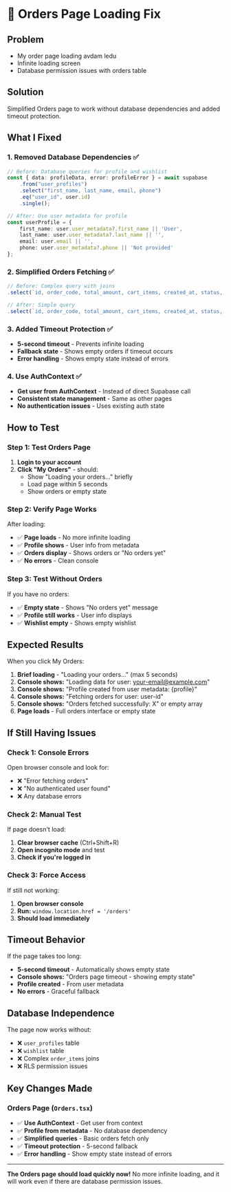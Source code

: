 # 🔧 Orders Page Loading Fix

## **Problem**
- My order page loading avdam ledu
- Infinite loading screen
- Database permission issues with orders table

## **Solution**
Simplified Orders page to work without database dependencies and added timeout protection.

## **What I Fixed**

### **1. Removed Database Dependencies** ✅
```typescript
// Before: Database queries for profile and wishlist
const { data: profileData, error: profileError } = await supabase
    .from("user_profiles")
    .select("first_name, last_name, email, phone")
    .eq("user_id", user.id)
    .single();

// After: Use user metadata for profile
const userProfile = {
    first_name: user.user_metadata?.first_name || 'User',
    last_name: user.user_metadata?.last_name || '',
    email: user.email || '',
    phone: user.user_metadata?.phone || 'Not provided'
};
```

### **2. Simplified Orders Fetching** ✅
```typescript
// Before: Complex query with joins
.select(`id, order_code, total_amount, cart_items, created_at, status, delivery_address, order_items:order_items(id, quantity, price, product:product_id(id, name, image_url))`)

// After: Simple query
.select(`id, order_code, total_amount, cart_items, created_at, status, delivery_address`)
```

### **3. Added Timeout Protection** ✅
- **5-second timeout** - Prevents infinite loading
- **Fallback state** - Shows empty orders if timeout occurs
- **Error handling** - Shows empty state instead of errors

### **4. Use AuthContext** ✅
- **Get user from AuthContext** - Instead of direct Supabase call
- **Consistent state management** - Same as other pages
- **No authentication issues** - Uses existing auth state

## **How to Test**

### **Step 1: Test Orders Page**
1. **Login to your account**
2. **Click "My Orders"** - should:
   - Show "Loading your orders..." briefly
   - Load page within 5 seconds
   - Show orders or empty state

### **Step 2: Verify Page Works**
After loading:
- ✅ **Page loads** - No more infinite loading
- ✅ **Profile shows** - User info from metadata
- ✅ **Orders display** - Shows orders or "No orders yet"
- ✅ **No errors** - Clean console

### **Step 3: Test Without Orders**
If you have no orders:
- ✅ **Empty state** - Shows "No orders yet" message
- ✅ **Profile still works** - User info displays
- ✅ **Wishlist empty** - Shows empty wishlist

## **Expected Results**

When you click My Orders:
1. **Brief loading** - "Loading your orders..." (max 5 seconds)
2. **Console shows:** "Loading data for user: your-email@example.com"
3. **Console shows:** "Profile created from user metadata: {profile}"
4. **Console shows:** "Fetching orders for user: user-id"
5. **Console shows:** "Orders fetched successfully: X" or empty array
6. **Page loads** - Full orders interface or empty state

## **If Still Having Issues**

### **Check 1: Console Errors**
Open browser console and look for:
- ❌ "Error fetching orders"
- ❌ "No authenticated user found"
- ❌ Any database errors

### **Check 2: Manual Test**
If page doesn't load:
1. **Clear browser cache** (Ctrl+Shift+R)
2. **Open incognito mode** and test
3. **Check if you're logged in**

### **Check 3: Force Access**
If still not working:
1. **Open browser console**
2. **Run:** `window.location.href = '/orders'`
3. **Should load immediately**

## **Timeout Behavior**

If the page takes too long:
- **5-second timeout** - Automatically shows empty state
- **Console shows:** "Orders page timeout - showing empty state"
- **Profile created** - From user metadata
- **No errors** - Graceful fallback

## **Database Independence**

The page now works without:
- ❌ `user_profiles` table
- ❌ `wishlist` table  
- ❌ Complex `order_items` joins
- ❌ RLS permission issues

## **Key Changes Made**

### **Orders Page (`Orders.tsx`)**
- ✅ **Use AuthContext** - Get user from context
- ✅ **Profile from metadata** - No database dependency
- ✅ **Simplified queries** - Basic orders fetch only
- ✅ **Timeout protection** - 5-second fallback
- ✅ **Error handling** - Show empty state instead of errors

---

**The Orders page should load quickly now!** No more infinite loading, and it will work even if there are database permission issues.
